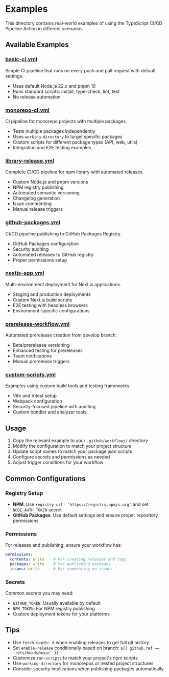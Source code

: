 # Examples

This directory contains real-world examples of using the TypeScript CI/CD Pipeline Action in different scenarios.

## Available Examples

### [basic-ci.yml](./basic-ci.yml)
Simple CI pipeline that runs on every push and pull request with default settings.
- Uses default Node.js 22.x and pnpm 10
- Runs standard scripts: install, type-check, lint, test
- No release automation

### [monorepo-ci.yml](./monorepo-ci.yml)
CI pipeline for monorepo projects with multiple packages.
- Tests multiple packages independently
- Uses `working-directory` to target specific packages
- Custom scripts for different package types (API, web, utils)
- Integration and E2E testing examples

### [library-release.yml](./library-release.yml)
Complete CI/CD pipeline for npm library with automated releases.
- Custom Node.js and pnpm versions
- NPM registry publishing
- Automated semantic versioning
- Changelog generation
- Issue commenting
- Manual release triggers

### [github-packages.yml](./github-packages.yml)
CI/CD pipeline publishing to GitHub Packages Registry.
- GitHub Packages configuration
- Security auditing
- Automated releases to GitHub registry
- Proper permissions setup

### [nextjs-app.yml](./nextjs-app.yml)
Multi-environment deployment for Next.js applications.
- Staging and production deployments
- Custom Next.js build scripts
- E2E testing with headless browsers
- Environment-specific configurations

### [prerelease-workflow.yml](./prerelease-workflow.yml)
Automated prerelease creation from develop branch.
- Beta/prerelease versioning
- Enhanced testing for prereleases
- Team notifications
- Manual prerelease triggers

### [custom-scripts.yml](./custom-scripts.yml)
Examples using custom build tools and testing frameworks.
- Vite and Vitest setup
- Webpack configuration
- Security-focused pipeline with auditing
- Custom bundler and analyzer tools

## Usage

1. Copy the relevant example to your `.github/workflows/` directory
2. Modify the configuration to match your project structure
3. Update script names to match your package.json scripts
4. Configure secrets and permissions as needed
5. Adjust trigger conditions for your workflow

## Common Configurations

### Registry Setup
- **NPM**: Use `registry-url: 'https://registry.npmjs.org'` and set `NODE_AUTH_TOKEN` secret
- **GitHub Packages**: Use default settings and ensure proper repository permissions

### Permissions
For releases and publishing, ensure your workflow has:
```yaml
permissions:
  contents: write    # For creating releases and tags
  packages: write    # For publishing packages
  issues: write      # For commenting on issues
```

### Secrets
Common secrets you may need:
- `GITHUB_TOKEN`: Usually available by default
- `NPM_TOKEN`: For NPM registry publishing
- Custom deployment tokens for your platforms

## Tips

- Use `fetch-depth: 0` when enabling releases to get full git history
- Set `enable-release` conditionally based on branch: `${{ github.ref == 'refs/heads/main' }}`
- Customize `run-scripts` to match your project's npm scripts
- Use `working-directory` for monorepos or nested project structures
- Consider security implications when publishing packages automatically